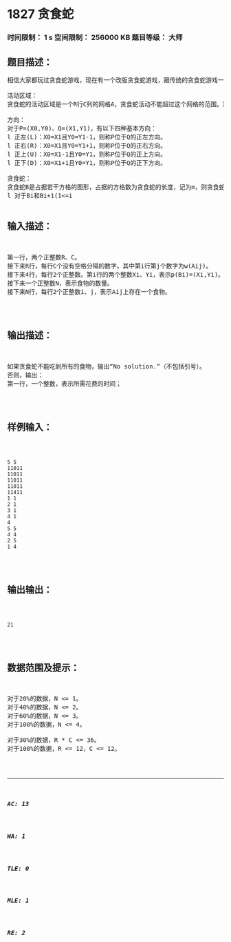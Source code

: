 # 1827 贪食蛇   
### 时间限制： 1 s     空间限制： 256000 KB     题目等级： 大师  
## 题目描述：  

<pre>
相信大家都玩过贪食蛇游戏，现在有一个改版贪食蛇游戏，跟传统的贪食蛇游戏一样，贪食蛇在活动区域内运动，吃食物，但是这个改版的贪食蛇游戏有着一些特别的规则。
 
活动区域：
贪食蛇的活动区域是一个R行C列的网格A，贪食蛇活动不能超过这个网格的范围。第i行第j列的方格用Ai,j表示。每个方格有一个整数权值，记作w(Aij)。0<=w(Aij)<=8，w(Aij)=0时，Aij禁止进入；w(Aij)>0时，Aij允许进入。
 
方向：
对于P=(X0,Y0)、Q=(X1,Y1)，有以下四种基本方向：
l 正左(L)：X0=X1且Y0=Y1-1，则称P位于Q的正左方向。
l 正右(R)：X0=X1且Y0=Y1+1，则称P位于Q的正右方向。
l 正上(U)：X0=X1-1且Y0=Y1，则称P位于Q的正上方向。
l 正下(D)：X0=X1+1且Y0=Y1，则称P位于Q的正下方向。
 
贪食蛇：
贪食蛇B是占据若干方格的图形，占据的方格数为贪食蛇的长度，记为m，则贪食蛇从头到尾，用B1、B2、……、Bm表示。记p为贪食蛇的形态，若Bi位于第Xi行第Yi列，则p(Bi)=(Xi,Yi)。初始情况下，m=4，且运动过程中始终需要满足以下限制：
l 对于Bi和Bi+1(1<=i<m)，就是贪食蛇的前、后相邻两部分，必须满足Bi位于Bi+1的L、R、U、D四个方向之一。
l 对于Bi和Bj(1<=i<j<=m)，p(Bi)=(Xi,Yi)，p(Bj)=(Xj,Yj)，需要满足Xi!=Xj或Yi!=Yj。也就是说，贪食蛇身体的任意一部分不能相交。
 
食物：
贪食蛇的活动区域内存在一些食物。每个食物位于一个允许进入的方格上，食物不会重叠。每个食物只能被吃一次。
 
贪食蛇的运动：
如果贪食蛇的头部B1的L、R、U、D四个方向之一的Aij能进入，且Aij上不存在食物，则贪食蛇可以向该方向运动，新的头部位于Aij上。记p’为贪食蛇新的形态，则：
l p’(Bk)=p(Bk-1)，当2<=k<=m。
l p’(Bk)=(i,j)，当k=1
 
贪食蛇的进食：
如果贪食蛇的头部B1的L、R、U、D四个方向之一的Aij能进入，且Aij上存在食物，则贪食蛇可以向该方向进食，新的头部位于Aij上，蛇的新长度m’=m+1。记p’为贪食蛇新的位置，则：
l p’(Bk)=p(Bk-1)，当2<=k<=m’。
l p’(Bk)=(i,j)，当k=1
 
注意：运动或进食后的贪食蛇形态，仅仅需要考虑变换后的形态是否满足限制，不需要考虑变换的过程。也就是说，原来形态合法的贪食蛇的头部可以运动到尾部的位置，因为在变换后头部和尾部仍不会重叠。
 
运动或进食所需要的时间：
贪食蛇运动或进食，需要消耗时间。设运动或进食前头部所在的方格是P，运动或进食后头部所在的方格是Q，则此次运动或进食的所消耗的时间为|w(P)-w(Q)|+1。
 
游戏的会在开始前给出贪食蛇的初始位置和所有食物的位置。你的任务是，以最少的时间令贪食蛇吃完所有食物。
</pre>
  
  
## 输入描述：  

<pre>
第一行，两个正整数R、C。
接下来R行，每行C个没有空格分隔的数字。其中第i行第j个数字为w(Aij)。
接下来4行，每行2个正整数。第i行的两个整数Xi、Yi，表示p(Bi)=(Xi,Yi)。
接下来一个正整数N，表示食物的数量。
接下来N行，每行2个正整数i、j，表示Aij上存在一个食物。
</pre>
  
  
## 输出描述：  

<pre>
如果贪食蛇不能吃到所有的食物，输出“No solution.”（不包括引号）。
否则，输出：
第一行，一个整数，表示所需花费的时间；
</pre>
  
  
## 样例输入：  

<pre><code>
5 5
11011
11011
11011
11011
11411
1 1
2 1
3 1
4 1
4
5 5
4 4
2 5
1 4
</code></pre>
  
  
## 输出输出：  

<pre><code>
21
</code></pre>
  
  
## 数据范围及提示：  

<pre>
对于20%的数据，N <= 1。
对于40%的数据，N <= 2。
对于60%的数据，N <= 3。
对于100%的数据，N <= 4。
 
对于30%的数据，R * C <= 36。
对于100%的数据，R <= 12，C <= 12。
</pre>
  
  
***  

##### AC: 13  
##### WA: 1  
##### TLE: 0  
##### MLE: 1  
##### RE: 2  
